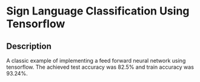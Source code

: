# Sign Language Classification Using Tensorflow

## Description

A classic example of implementing a feed forward neural network using tensorflow. The
achieved test accuracy was 82.5% and train accuracy was 93.24%.

